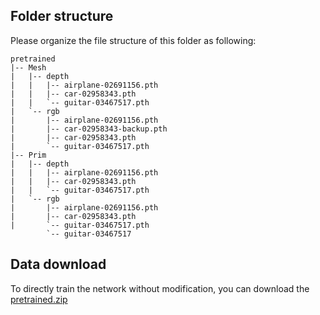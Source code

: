 ## Folder structure
Please organize the file structure of this folder as following:

```
pretrained
|-- Mesh
|   |-- depth
|   |   |-- airplane-02691156.pth
|   |   |-- car-02958343.pth
|   |   `-- guitar-03467517.pth
|   `-- rgb
|       |-- airplane-02691156.pth
|       |-- car-02958343-backup.pth
|       |-- car-02958343.pth
|       `-- guitar-03467517.pth
|-- Prim
|   |-- depth
|   |   |-- airplane-02691156.pth
|   |   |-- car-02958343.pth
|   |   `-- guitar-03467517.pth
|   `-- rgb
|       |-- airplane-02691156.pth
|       |-- car-02958343.pth
|       `-- guitar-03467517.pth
        `-- guitar-03467517
```

## Data download
To directly train the network without modification, you can download the [pretrained.zip](https://drive.google.com/file/d/1VTM4--sf0xas29s_frF7_tZsPNFTNcFL/view?usp=sharing)